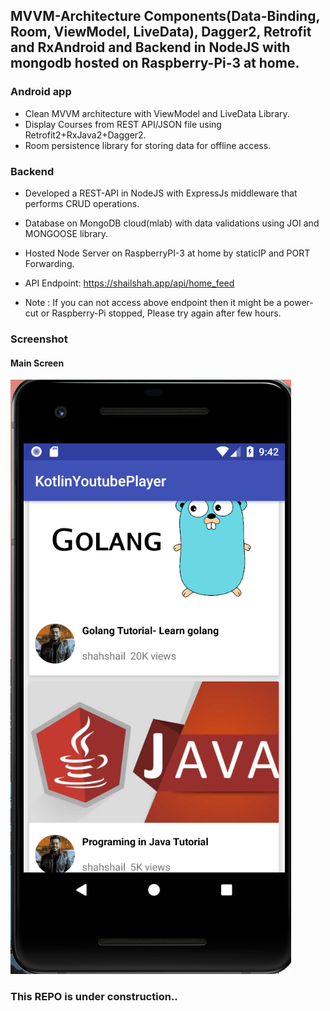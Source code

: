 ## MVVM-Architecture Components(Data-Binding, Room, ViewModel, LiveData), Dagger2, Retrofit and RxAndroid and Backend in NodeJS with mongodb hosted on Raspberry-Pi-3 at home.

### Android app
- Clean MVVM architecture with ViewModel and LiveData Library.
- Display Courses from REST API/JSON file using Retrofit2+RxJava2+Dagger2.
- Room persistence library for storing data for offline access.

### Backend
- Developed a REST-API in NodeJS with ExpressJs middleware that performs CRUD operations.
- Database on MongoDB cloud(mlab) with data validations using JOI and MONGOOSE library.
- Hosted Node Server on RaspberryPI-3 at home by staticIP and PORT Forwarding.

- API Endpoint: https://shailshah.app/api/home_feed
- Note : If you can not access above endpoint then it might be a power-cut or Raspberry-Pi stopped, Please try again after few hours.

### Screenshot
#### Main Screen
![atp txt](https://github.com/shahshail/YoutubePlayer-Kotlin/blob/master/screenshot1.png)

### This REPO is under construction..
